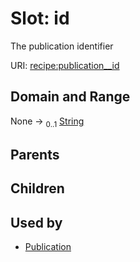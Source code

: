 
# Slot: id


The publication identifier

URI: [recipe:publication__id](http://w3id.org/ontogpt/recipe/publication__id)


## Domain and Range

None &#8594;  <sub>0..1</sub> [String](types/String.md)

## Parents


## Children


## Used by

 * [Publication](Publication.md)
